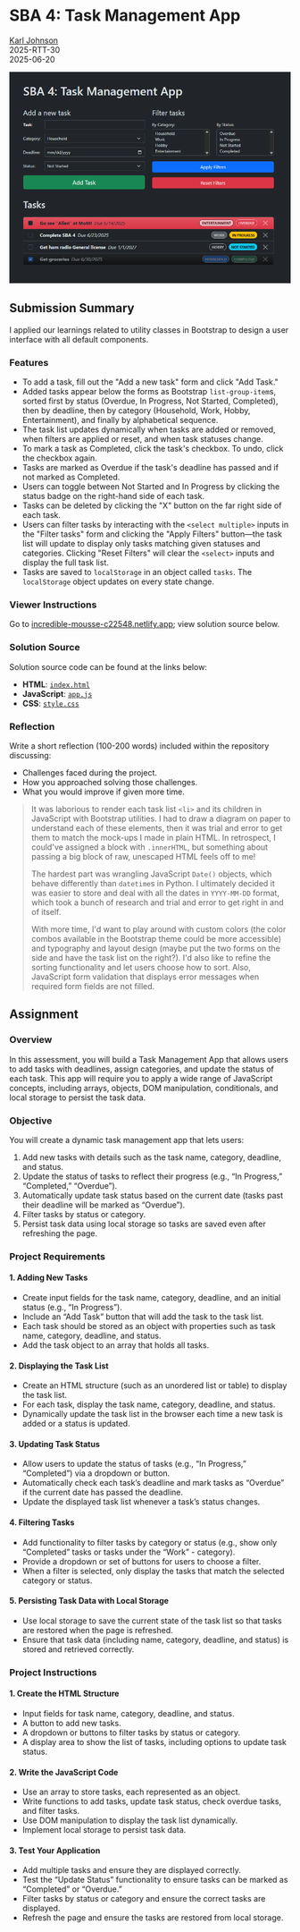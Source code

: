 # SBA 4: Task Management App

[Karl Johnson](https://github.com/hirekarl)  
2025-RTT-30  
<time datetime="2025-06-20">2025-06-20</time>  

![Preview of Karl Johnson's submission for SBA 4.](./images/preview.png)

## Submission Summary
I applied our learnings related to utility classes in Bootstrap to design a user interface with all default components.

### Features
- To add a task, fill out the "Add a new task" form and click "Add Task."
- Added tasks appear below the forms as Bootstrap `list-group-item`s, sorted first by status (Overdue, In Progress, Not Started, Completed), then by deadline, then by category (Household, Work, Hobby, Entertainment), and finally by alphabetical sequence.
- The task list updates dynamically when tasks are added or removed, when filters are applied or reset, and when task statuses change.
- To mark a task as Completed, click the task's checkbox. To undo, click the checkbox again.
- Tasks are marked as Overdue if the task's deadline has passed and if not marked as Completed.
- Users can toggle between Not Started and In Progress by clicking the status badge on the right-hand side of each task.
- Tasks can be deleted by clicking the "X" button on the far right side of each task.
- Users can filter tasks by interacting with the `<select multiple>` inputs in the "Filter tasks" form and clicking the "Apply Filters" button&mdash;the task list will update to display only tasks matching given statuses and categories. Clicking "Reset Filters" will clear the `<select>` inputs and display the full task list.
- Tasks are saved to `localStorage` in an object called `tasks`. The `localStorage` object updates on every state change.

### Viewer Instructions
Go to [incredible-mousse-c22548.netlify.app](https://incredible-mousse-c22548.netlify.app/); view solution source below.

### Solution Source
Solution source code can be found at the links below:
- **HTML**: [`index.html`](./index.html)
- **JavaScript**: [`app.js`](./app.js)
- **CSS**: [`style.css`](./style.css)


### Reflection
Write a short reflection (100-200 words) included within the repository discussing:
- Challenges faced during the project.
- How you approached solving those challenges.
- What you would improve if given more time.

> It was laborious to render each task list `<li>` and its children in JavaScript with Bootstrap utilities. I had to draw a diagram on paper to understand each of these elements, then it was trial and error to get them to match the mock-ups I made in plain HTML. In retrospect, I could've assigned a block with `.innerHTML`, but something about passing a big block of raw, unescaped HTML feels off to me!
> 
> The hardest part was wrangling JavaScript `Date()` objects, which behave differently than `datetime`s in Python. I ultimately decided it was easier to store and deal with all the dates in `YYYY-MM-DD` format, which took a bunch of research and trial and error to get right in and of itself.
>
> With more time, I'd want to play around with custom colors (the color combos available in the Bootstrap theme could be more accessible) and typography and layout design (maybe put the two forms on the side and have the task list on the right?). I'd also like to refine the sorting functionality and let users choose how to sort. Also, JavaScript form validation that displays error messages when required form fields are not filled.

## Assignment
### Overview
In this assessment, you will build a Task Management App that allows users to add tasks with deadlines, assign categories, and update the status of each task. This app will require you to apply a wide range of JavaScript concepts, including arrays, objects, DOM manipulation, conditionals, and local storage to persist the task data.

### Objective
You will create a dynamic task management app that lets users:
1. Add new tasks with details such as the task name, category, deadline, and status.
2. Update the status of tasks to reflect their progress (e.g., “In Progress,” “Completed,” “Overdue”).
3. Automatically update task status based on the current date (tasks past their deadline will be marked as “Overdue”).
4. Filter tasks by status or category.
5. Persist task data using local storage so tasks are saved even after refreshing the page.

### Project Requirements
#### 1. Adding New Tasks
- Create input fields for the task name, category, deadline, and an initial status (e.g., “In Progress”).
- Include an “Add Task” button that will add the task to the task list.
- Each task should be stored as an object with properties such as task name, category, deadline, and status.
- Add the task object to an array that holds all tasks.

#### 2. Displaying the Task List
- Create an HTML structure (such as an unordered list or table) to display the task list.
- For each task, display the task name, category, deadline, and status.
- Dynamically update the task list in the browser each time a new task is added or a status is updated.

#### 3. Updating Task Status
- Allow users to update the status of tasks (e.g., “In Progress,” “Completed”) via a dropdown or button.
- Automatically check each task’s deadline and mark tasks as “Overdue” if the current date has passed the deadline.
- Update the displayed task list whenever a task’s status changes.

#### 4. Filtering Tasks
- Add functionality to filter tasks by category or status (e.g., show only “Completed” tasks or tasks under the “Work” - category).
- Provide a dropdown or set of buttons for users to choose a filter.
- When a filter is selected, only display the tasks that match the selected category or status.

#### 5. Persisting Task Data with Local Storage
- Use local storage to save the current state of the task list so that tasks are restored when the page is refreshed.
- Ensure that task data (including name, category, deadline, and status) is stored and retrieved correctly.

### Project Instructions
#### 1. Create the HTML Structure
  - Input fields for task name, category, deadline, and status.
  - A button to add new tasks.
  - A dropdown or buttons to filter tasks by status or category.
  - A display area to show the list of tasks, including options to update task status.
#### 2. Write the JavaScript Code
  - Use an array to store tasks, each represented as an object.
  - Write functions to add tasks, update task status, check overdue tasks, and filter tasks.
  - Use DOM manipulation to display the task list dynamically.
  - Implement local storage to persist task data.
#### 3. Test Your Application
  - Add multiple tasks and ensure they are displayed correctly.
  - Test the “Update Status” functionality to ensure tasks can be marked as “Completed” or “Overdue.”
  - Filter tasks by status or category and ensure the correct tasks are displayed.
  - Refresh the page and ensure the tasks are restored from local storage.